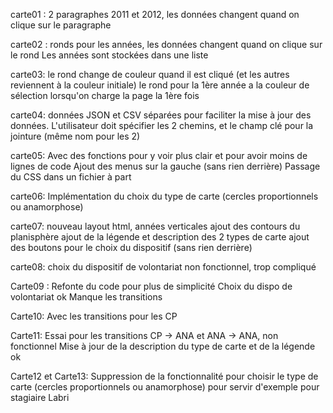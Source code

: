carte01 : 
2 paragraphes 2011 et 2012, les données changent quand on clique sur le paragraphe

carte02 :
ronds pour les années, les données changent quand on clique sur le rond
Les années sont stockées dans une liste

carte03:
le rond change de couleur quand il est cliqué (et les autres reviennent à la couleur initiale)
le rond pour la 1ère année a la couleur de sélection lorsqu'on charge la page la 1ère fois

carte04:
données JSON et CSV séparées pour faciliter la mise à jour des données.
L'utilisateur doit spécifier les 2 chemins, et le champ clé pour la jointure (même nom pour les 2)

carte05:
Avec des fonctions pour y voir plus clair et pour avoir moins de lignes de code
Ajout des menus sur la gauche (sans rien derrière)
Passage du CSS dans un fichier à part

carte06:
Implémentation du choix du type de carte (cercles proportionnels ou anamorphose)

carte07:
nouveau layout html, années verticales
ajout des contours du planisphère
ajout de la légende et description des 2 types de carte
ajout des boutons pour le choix du dispositif (sans rien derrière)

carte08:
choix du dispositif de volontariat
non fonctionnel, trop compliqué

Carte09 :
Refonte du code pour plus de simplicité
Choix du dispo de volontariat ok
Manque les transitions

Carte10:
Avec les transitions pour les CP

Carte11:
Essai pour les transitions CP -> ANA et ANA -> ANA, non fonctionnel
Mise à jour de la description du type de carte et de la légende ok

Carte12 et Carte13:
Suppression de la fonctionnalité pour choisir le type de carte
(cercles proportionnels ou anamorphose) pour servir d'exemple
pour stagiaire Labri
